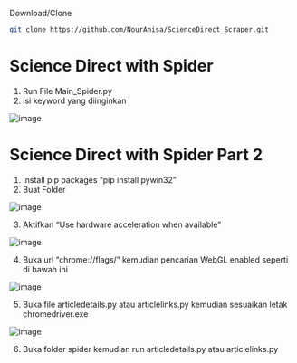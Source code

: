 Download/Clone
   ```sh
   git clone https://github.com/NourAnisa/ScienceDirect_Scraper.git
   ```
# Science Direct with Spider
1. Run File Main_Spider.py 
2. isi keyword yang diinginkan

![image](https://user-images.githubusercontent.com/48305341/209479387-e51f0cad-95ef-4dc7-a231-43d04eddbf39.png)

# Science Direct with Spider Part 2
1.	Install pip packages “pip install pywin32”
2.	Buat Folder

![image](https://user-images.githubusercontent.com/48305341/209480068-ce9e3bba-1b1e-4df4-bf94-fcac9f1b23e3.png)

3.	Aktifkan “Use hardware acceleration when available”

![image](https://user-images.githubusercontent.com/48305341/209480086-69ff66a8-f085-470b-a206-01d78327dcda.png)

4.	Buka url “chrome://flags/” kemudian pencarian WebGL enabled seperti di bawah ini

![image](https://user-images.githubusercontent.com/48305341/209480095-c4ff196d-3d56-472c-9d40-b140fab6cd2b.png)

5.	Buka file articledetails.py atau articlelinks.py kemudian sesuaikan letak chromedriver.exe

![image](https://user-images.githubusercontent.com/48305341/209480101-281b5f1d-138e-4de5-91c8-5d783bcfeebe.png)

6.	Buka folder spider kemudian run articledetails.py atau articlelinks.py
